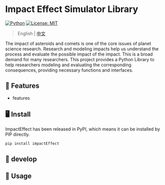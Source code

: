 # Impact Effect Simulator Library

[![Python](https://img.shields.io/pypi/pyversions/tensorflow.svg?style=plastic)](https://badge.fury.io/py/tensorflow)
[![License: MIT](https://img.shields.io/badge/License-MIT-yellow.svg)](https://opensource.org/licenses/MIT) 

> English | [中文](./doc/README_ZH.md)

The impact of asteroids and comets is one of the core issues of planet science research. Research and modeling impacts help us understand the process and evaluate the possible impact of the impact. This is a broad demand for many researchers. This project provides a Python Library to help researchers modeling and evaluating the corresponding consequences, providing necessary functions and interfaces.

## 🍞 Features
- features


##  🖥 Install

ImpactEffect has been released in PyPI, which means it can be installed by PIP directly.

```python
pip install impactEffect
```

##  🍕 develop



##  🚩 Usage

